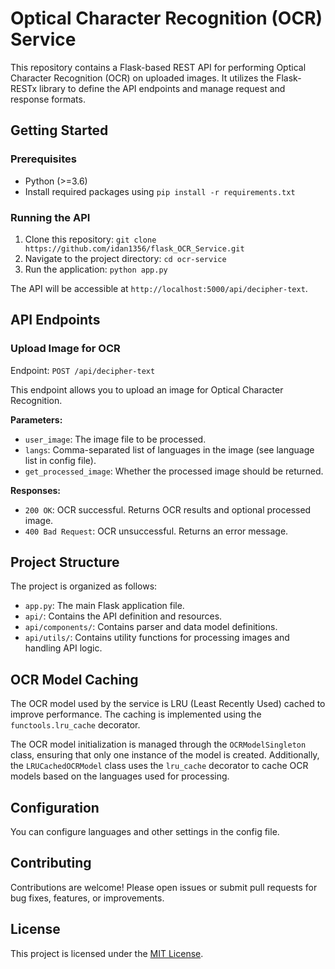 # Optical Character Recognition (OCR) Service

This repository contains a Flask-based REST API for performing Optical Character Recognition (OCR) on uploaded images. It utilizes the Flask-RESTx library to define the API endpoints and manage request and response formats.

## Getting Started

### Prerequisites

- Python (>=3.6)
- Install required packages using `pip install -r requirements.txt`

### Running the API

1. Clone this repository: `git clone https://github.com/idan1356/flask_OCR_Service.git`
2. Navigate to the project directory: `cd ocr-service`
3. Run the application: `python app.py`

The API will be accessible at `http://localhost:5000/api/decipher-text`.

## API Endpoints

### Upload Image for OCR

Endpoint: `POST /api/decipher-text`

This endpoint allows you to upload an image for Optical Character Recognition.

**Parameters:**

- `user_image`: The image file to be processed.
- `langs`: Comma-separated list of languages in the image (see language list in config file).
- `get_processed_image`: Whether the processed image should be returned.

**Responses:**

- `200 OK`: OCR successful. Returns OCR results and optional processed image.
- `400 Bad Request`: OCR unsuccessful. Returns an error message.

## Project Structure

The project is organized as follows:

- `app.py`: The main Flask application file.
- `api/`: Contains the API definition and resources.
- `api/components/`: Contains parser and data model definitions.
- `api/utils/`: Contains utility functions for processing images and handling API logic.

## OCR Model Caching

The OCR model used by the service is LRU (Least Recently Used) cached to improve performance. The caching is implemented using the `functools.lru_cache` decorator.

The OCR model initialization is managed through the `OCRModelSingleton` class, ensuring that only one instance of the model is created. Additionally, the `LRUCachedOCRModel` class uses the `lru_cache` decorator to cache OCR models based on the languages used for processing.

## Configuration

You can configure languages and other settings in the config file.

## Contributing

Contributions are welcome! Please open issues or submit pull requests for bug fixes, features, or improvements.

## License

This project is licensed under the [MIT License](LICENSE).
